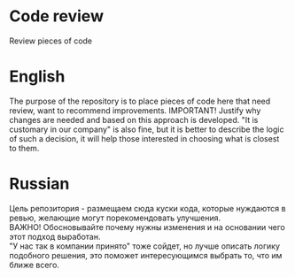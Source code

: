 # Code review
Review pieces of code

# English
The purpose of the repository is to place pieces of code here that need review, want to recommend improvements.
IMPORTANT! Justify why changes are needed and based on this approach is developed.
"It is customary in our company" is also fine, but it is better to describe the logic of such a decision, it will help those interested in choosing what is closest to them.

# Russian
Цель репозитория - размещаем сюда куски кода, которые нуждаются в ревью, желающие могут порекомендовать улучшения.  
ВАЖНО! Обосновывайте почему нужны изменения и на основании чего этот подход выработан.  
"У нас так в компании принято" тоже сойдет, но лучше описать логику подобного решения, это поможет интересующимся выбрать то, что им ближе всего.